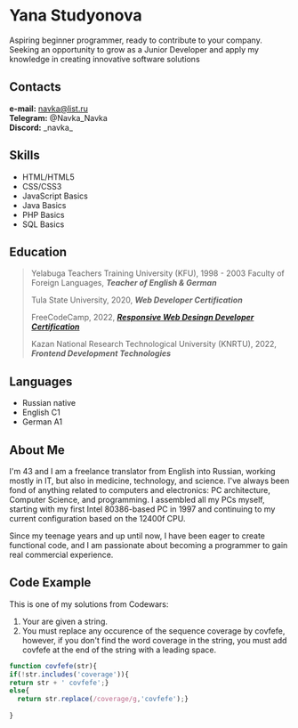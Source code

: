 # Yana Studyonova
Aspiring beginner programmer, ready to contribute to your company. Seeking an opportunity to grow as a Junior Developer and apply my knowledge in creating innovative software solutions  

## Contacts
**e-mail:** navka@list.ru  
**Telegram:** @Navka_Navka  
**Discord:** \_navka\_  

## Skills
* HTML/HTML5  
* CSS/CSS3  
* JavaScript Basics  
* Java Basics  
* PHP Basics  
* SQL Basics  

## Education

> Yelabuga Teachers Training University (KFU), 1998 - 2003
  >Faculty of Foreign Languages, **_Teacher of English & German_**
>
> Tula State University, 2020, **_Web Developer Certification_**
>
> FreeCodeCamp, 2022, [**_Responsive Web Desingn Developer Certification_**](https://www.freecodecamp.org/certification/navka/responsive-web-design)
>
> Kazan National Research Technological University (KNRTU), 2022,
> **_Frontend Development Technologies_**

## Languages

* Russian native
* English C1
* German A1

## About Me

I'm 43 and I am a freelance translator from English into Russian, working mostly in IT, but also in medicine, technology, and science. I've always been fond of anything related to computers and electronics: PC architecture, Computer Science, and programming. I assembled all my PCs myself, starting with my first Intel 80386-based PC in 1997 and continuing to my current configuration based on the 12400f CPU.

Since my teenage years and up until now, I have been eager to create functional code, and I am passionate about becoming a programmer to gain real commercial experience.

## Code Example

This is one of my solutions from Codewars:

1. Your are given a string.
2. You must replace any occurence of the sequence coverage by covfefe, however, if you don't find the word coverage in the string, you must add covfefe at the end of the string with a leading space.

```javascript
function covfefe(str){
if(!str.includes('coverage')){
return str + ' covfefe';}
else{
  return str.replace(/coverage/g,'covfefe');}
  
}
```